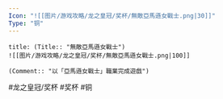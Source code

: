 ```yaml
---
Icon: "![[图片/游戏攻略/龙之皇冠/奖杯/無敵亞馬遜女戰士.png|30]]"
Type: "铜"
---
```

```ad-common-bronze-trophy
title: (Title:: "無敵亞馬遜女戰士")
![[图片/游戏攻略/龙之皇冠/奖杯/無敵亞馬遜女戰士.png|100]]

(Comment:: "以「亞馬遜女戰士」職業完成遊戲")
```

#龙之皇冠/奖杯 #奖杯 #铜
